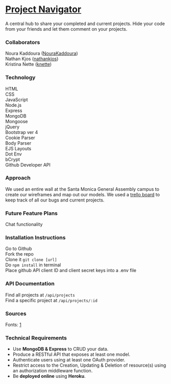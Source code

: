 # [Project Navigator](https://safe-badlands-94023.herokuapp.com)
A central hub to share your completed and current projects. Hide your code from your friends and let them comment on your projects. 

### Collaborators 
Noura Kaddoura ([NouraKaddoura](https://github.com/NouraKaddoura))  
Nathan Kjos ([nathankjos](https://github.com/nathankjos))  
Kristina Nette ([knette](https://github.com/knette))

### Technology
HTML  
CSS  
JavaScript  
Node.js  
Express  
MongoDB  
Mongoose  
jQuery   
Bootstrap ver 4  
Cookie Parser  
Body Parser  
EJS Layouts  
Dot Env  
bCrypt  
Github Developer API 
​

### Approach
We used an entire wall at the Santa Monica General Assembly campus to create our wireframes and map out our models. We used a [trello board](https://trello.com/b/q7IN1oaq/project-navigator) to keep track of all our bugs and current projects.

### Future Feature Plans
Chat functionality 

### Installation Instructions
Go to Github   
Fork the repo   
Clone it `git clone [url]`  
Do `npm install` in terminal  
Place github API client ID and client secret keys into a .env file

### API Documentation
Find all projects at `/api/projects`  
Find a specific project at `/api/projects/:id`

### Sources 
Fonts: [1](https://fonts.google.com/specimen/Raleway?selection.family=Raleway)

### Technical Requirements 
- Use **MongoDB & Express** to CRUD your data.
- Produce a RESTful API that exposes at least one model.
- Authenticate users using at least one OAuth provider.
- Restrict access to the Creation, Updating & Deletion of resource(s) using an authorization middleware function.
- Be **deployed online** using **Heroku**.